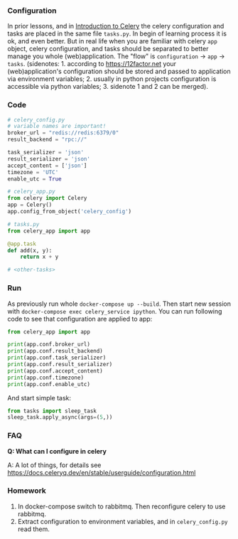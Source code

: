 ### Configuration
In prior lessons, and in
[Introduction to Celery](
https://docs.celeryq.dev/en/stable/getting-started/introduction.html)
the celery configuration and tasks are placed in the same file `tasks.py`. In begin of
learning process it is ok, and even better. But in real life when you are familiar with
celery `app` object, celery configuration, and tasks should be separated to better manage
you whole (web)application. The "flow" is `configuration` -> `app` -> `tasks`.
(sidenotes: 1. according to https://12factor.net your (web)application's configuration
should be stored and passed to application via environment variables; 2. usually
in python projects configuration is accessible via python variables; 3. sidenote
1 and 2 can be merged).

### Code
```python
# celery_config.py
# variable names are important!
broker_url = "redis://redis:6379/0"
result_backend = "rpc://"

task_serializer = 'json'
result_serializer = 'json'
accept_content = ['json']
timezone = 'UTC'
enable_utc = True
```

```python
# celery_app.py
from celery import Celery
app = Celery()
app.config_from_object('celery_config')
```

```python
# tasks.py
from celery_app import app

@app.task
def add(x, y):
    return x + y

# <other-tasks>
```

### Run
As previously run whole `docker-compose up --build`. Then start new session with
`docker-compose exec celery_service ipython`. You can run following code to see that
configuration are applied to app:

```python
from celery_app import app

print(app.conf.broker_url)
print(app.conf.result_backend)
print(app.conf.task_serializer)
print(app.conf.result_serializer)
print(app.conf.accept_content)
print(app.conf.timezone)
print(app.conf.enable_utc)
```

And start simple task:
```python
from tasks import sleep_task
sleep_task.apply_async(args=(5,))
```

### FAQ
**Q: What can I configure in celery**

A: A lot of things, for details see
https://docs.celeryq.dev/en/stable/userguide/configuration.html

### Homework
1. In docker-compose switch to rabbitmq. Then reconfigure celery to use rabbitmq.
2. Extract configuration to environment variables, and in `celery_config.py` read them.
